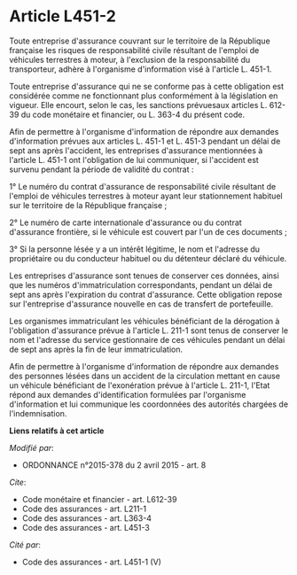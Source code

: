 # Article L451-2

Toute entreprise d'assurance couvrant sur le territoire de la République française les risques de responsabilité civile
résultant de l'emploi de véhicules terrestres à moteur, à l'exclusion de la responsabilité du transporteur, adhère à
l'organisme d'information visé à l'article L. 451-1. 

Toute entreprise d'assurance qui ne se conforme pas à cette obligation est considérée comme ne fonctionnant plus conformément
à la législation en vigueur. Elle encourt, selon le cas, les sanctions prévuesaux articles L. 612-39 du code monétaire et
financier, ou L. 363-4 du présent code. 

Afin de permettre à l'organisme d'information de répondre aux demandes d'information prévues aux articles L. 451-1 et L.
451-3 pendant un délai de sept ans après l'accident, les entreprises d'assurance mentionnées à l'article L. 451-1 ont
l'obligation de lui communiquer, si l'accident est survenu pendant la période de validité du contrat : 

1° Le numéro du contrat d'assurance de responsabilité civile résultant de l'emploi de véhicules terrestres à moteur ayant
leur stationnement habituel sur le territoire de la République française ; 

2° Le numéro de carte internationale d'assurance ou du contrat d'assurance frontière, si le véhicule est couvert par l'un de
ces documents ; 

3° Si la personne lésée y a un intérêt légitime, le nom et l'adresse du propriétaire ou du conducteur habituel ou du
détenteur déclaré du véhicule. 

Les entreprises d'assurance sont tenues de conserver ces données, ainsi que les numéros d'immatriculation correspondants,
pendant un délai de sept ans après l'expiration du contrat d'assurance. Cette obligation repose sur l'entreprise d'assurance
nouvelle en cas de transfert de portefeuille. 

Les organismes immatriculant les véhicules bénéficiant de la dérogation à l'obligation d'assurance prévue à l'article L.
211-1 sont tenus de conserver le nom et l'adresse du service gestionnaire de ces véhicules pendant un délai de sept ans après
la fin de leur immatriculation. 

Afin de permettre à l'organisme d'information de répondre aux demandes des personnes lésées dans un accident de la
circulation mettant en cause un véhicule bénéficiant de l'exonération prévue à l'article L. 211-1, l'Etat répond aux demandes
d'identification formulées par l'organisme d'information et lui communique les coordonnées des autorités chargées de
l'indemnisation.

**Liens relatifs à cet article**

_Modifié par_:

  - ORDONNANCE n°2015-378 du 2 avril 2015 - art. 8

_Cite_:

  - Code monétaire et financier - art. L612-39
  - Code des assurances - art. L211-1
  - Code des assurances - art. L363-4
  - Code des assurances - art. L451-3

_Cité par_:

  - Code des assurances - art. L451-1 (V)
